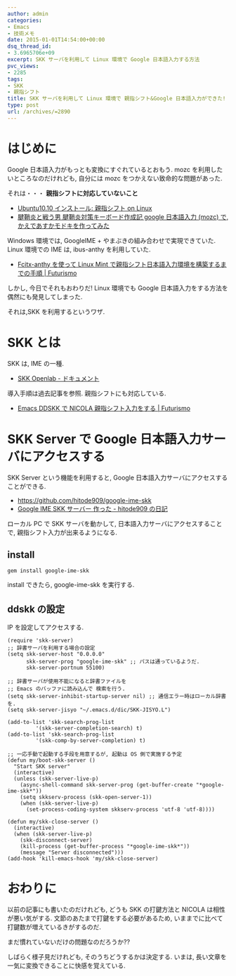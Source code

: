 ```yaml
---
author: admin
categories:
- Emacs
- 技術メモ
date: 2015-01-01T14:54:00+00:00
dsq_thread_id:
- 3.6965706e+09
excerpt: SKK サーバを利用して Linux 環境で Google 日本語入力する方法
pvc_views:
- 2285
tags:
- SKK
- 親指シフト
title: SKK サーバを利用して Linux 環境で 親指シフト&Google 日本語入力ができた!
type: post
url: /archives/=2890
---
```


はじめに
========

Google 日本語入力がもっとも変換にすぐれているとおもう. mozc
を利用したいところなのだけれども, 自分には mozc
をつかえない致命的な問題があった.

それは・・・ **親指シフトに対応していないこと**

-   [Ubuntu10.10 インストール: 親指シフト on
    Linux](http://thumb-shift-on-linux.seesaa.net/article/166840845.html)
-   [腱鞘炎と戦う男 腱鞘炎対策キーボード作成記 google 日本語入力 (mozc)
    で,
    かえであすかモドキを作ってみた](http://kenfight.blog137.fc2.com/blog-entry-131.html)

Windows 環境では, GoogleIME + やまぶきの組み合わせで実現できていた.
Linux 環境での IME は, ibus-anthy を利用していた.

-   [Fcitx-anthy を使って Linux Mint
    で親指シフト日本語入力環境を構築するまでの手順 |
    Futurismo](https://futurismo.biz/archives/2067)

しかし, 今日でそれもおわりだ! Linux 環境でも Google
日本語入力をする方法を偶然にも発見してしまった.

それは,SKK を利用するというワザ.

SKK とは
========

SKK は, IME の一種.

-   [SKK Openlab -
    ドキュメント](http://openlab.ring.gr.jp/skk/doc-ja.html)

導入手順は過去記事を参照. 親指シフトにも対応している.

-   [Emacs DDSKK で NICOLA 親指シフト入力をする |
    Futurismo](https://futurismo.biz/archives/2881)

SKK Server で Google 日本語入力サーバにアクセスする
===================================================

SKK Server という機能を利用すると, Google
日本語入力サーバにアクセスすることができる.

-   <https://github.com/hitode909/google-ime-skk>
-   [Google IME SKK サーバー 作った - hitode909
    の日記](http://hitode909.hatenablog.com/entry/20110421/1303274561)

ローカル PC で SKK サーバを動かして,
日本語入力サーバにアクセスすることで, 親指シフト入力が出来るようになる.

install
-------

``` {.bash}
gem install google-ime-skk
```

install できたら, google-ime-skk を実行する.

ddskk の設定
------------

IP を設定してアクセスする.

``` {.commonlisp}
(require 'skk-server)
;; 辞書サーバを利用する場合の設定
(setq skk-server-host "0.0.0.0"
      skk-server-prog "google-ime-skk" ;; パスは通っているようだ.
      skk-server-portnum 55100)

;; 辞書サーバが使用不能になると辞書ファイルを 
;; Emacs のバッファに読み込んで 検索を行う.
(setq skk-server-inhibit-startup-server nil) ;; 通信エラー時はローカル辞書を.
(setq skk-server-jisyo "~/.emacs.d/dic/SKK-JISYO.L")

(add-to-list 'skk-search-prog-list
         '(skk-server-completion-search) t)
(add-to-list 'skk-search-prog-list
         '(skk-comp-by-server-completion) t)

;; 一応手動で起動する手段を用意するが, 起動は OS 側で実施する予定
(defun my/boot-skk-server ()
  "Start SKK server"
  (interactive)    
  (unless (skk-server-live-p)
    (async-shell-command skk-server-prog (get-buffer-create "*google-ime-skk*"))
    (setq skkserv-process (skk-open-server-1))
    (when (skk-server-live-p)
      (set-process-coding-system skkserv-process 'utf-8 'utf-8))))

(defun my/skk-close-server ()
  (interactive)
  (when (skk-server-live-p)
    (skk-disconnect-server)
    (kill-process (get-buffer-process "*google-ime-skk*"))
    (message "Server disconnected")))
(add-hook 'kill-emacs-hook 'my/skk-close-server)
```

おわりに
========

以前の記事にも書いたのだけれども, どうも SKK の打鍵方法と NICOLA
は相性が悪い気がする. 文節のあたまで打鍵をする必要があるため,
いままでに比べて打鍵数が増えているきがするのだ.

まだ慣れていないだけの問題なのだろうか??

しばらく様子見だけれども, そのうちどうするかは決定する. いまは,
長い文章を一気に変換できることに快感を覚えている.
